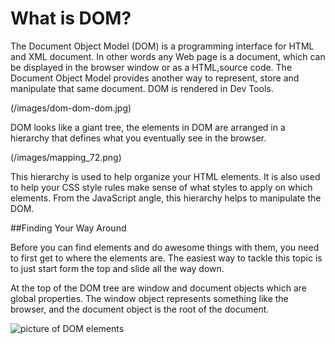 # What is DOM?

The Document Object Model (DOM) is a programming interface for HTML and XML document.
In other words any Web page is a document, which can be displayed in the browser window or as a HTML,source code. The Document Object Model provides another way to represent, store and manipulate that same document.
DOM is rendered in Dev Tools. 

(/images/dom-dom-dom.jpg)


DOM looks like a giant tree, the elements in DOM are arranged in a hierarchy that defines what you eventually see in the browser.

(/images/mapping_72.png)

This hierarchy is used to help organize your HTML elements. It is also used to help your CSS style rules make sense of what styles to apply on which elements. 
From the JavaScript angle, this hierarchy helps to manipulate the DOM.

##Finding Your Way Around

Before you can find elements and do awesome things with them, you need to first get to where the elements are. The easiest way to tackle this topic is to just start form the top and slide all the way down.

At the top of the DOM tree are window and document objects which are global properties.
The window object represents something like the browser, and the document object is the root of the document.

![picture of DOM elements](http://i.imgur.com/yLovB8Z.png)
